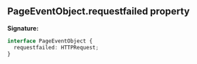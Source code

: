 ## PageEventObject.requestfailed property

**Signature:**

```typescript
interface PageEventObject {
  requestfailed: HTTPRequest;
}
```
